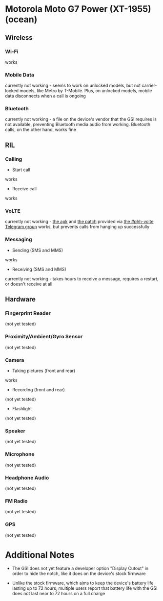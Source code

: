 # Motorola Moto G7 Power (XT-1955) (ocean)


## Wireless

### Wi-Fi

works

### Mobile Data

currently not working - seems to work on unlocked models, but not carrier-locked models, like Metro by T-Mobile. Plus, on unlocked models, mobile data disconnects when a call is ongoing

### Bluetooth

currently not working - a file on the device's vendor that the GSI requires is not available, preventing Bluetooth media audio from working. Bluetooth calls, on the other hand, works fine


## RIL

### Calling

- Start call

works

- Receive call

works

### VoLTE

currently not working - [the apk](https://t.me/R3SPX_UPDATES/459) and [the patch](https://t.me/R3SPX_UPDATES/458) provided via [the #phh-volte Telegram group](https://t.me/phhvolte) works, but prevents calls from hanging up successfully

### Messaging

- Sending (SMS and MMS)

works

- Receiving (SMS and MMS)

currently not working - takes hours to receive a message, requires a restart, or doesn't receive at all


## Hardware

### Fingerprint Reader

(not yet tested)

### Proximity/Ambient/Gyro Sensor

(not yet tested)

### Camera

- Taking pictures (front and rear)

works

- Recording (front and rear)

(not yet tested)

- Flashlight

(not yet tested)

### Speaker

(not yet tested)

### Microphone

(not yet tested)

### Headphone Audio

(not yet tested)

### FM Radio

(not yet tested)

### GPS

(not yet tested)

# Additional Notes

- The GSI does not yet feature a developer option "Display Cutout" in order to hide the notch, like it does on the device's stock firmware

- Unlike the stock firmware, which aims to keep the device's battery life lasting up to 72 hours, multiple users report that battery life with the GSI does not last near to 72 hours on a full charge